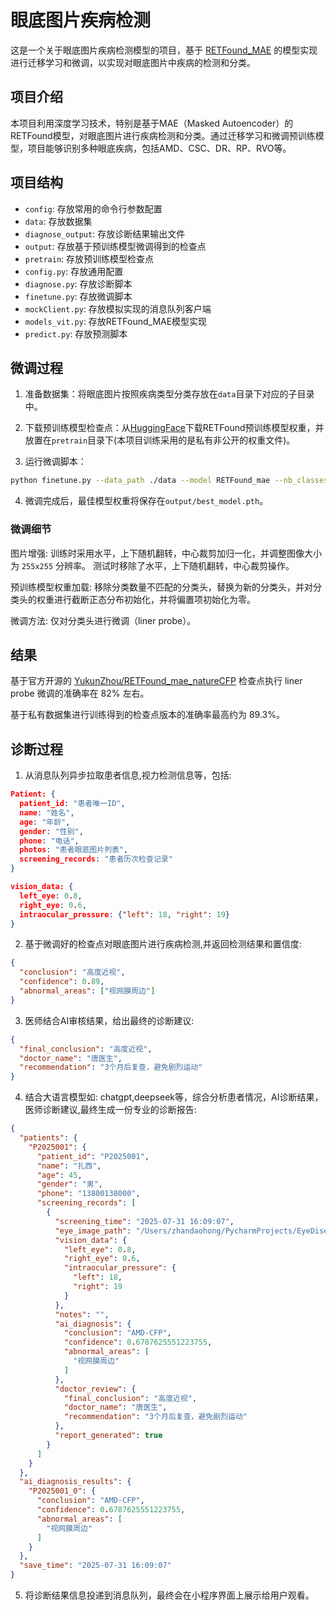 # 眼底图片疾病检测

这是一个关于眼底图片疾病检测模型的项目，基于 [RETFound_MAE](https://github.com/rmaphoh/RETFound_MAE) 的模型实现进行迁移学习和微调，以实现对眼底图片中疾病的检测和分类。

## 项目介绍

本项目利用深度学习技术，特别是基于MAE（Masked Autoencoder）的RETFound模型，对眼底图片进行疾病检测和分类。通过迁移学习和微调预训练模型，项目能够识别多种眼底疾病，包括AMD、CSC、DR、RP、RVO等。

## 项目结构

- `config`: 存放常用的命令行参数配置
- `data`: 存放数据集
- `diagnose_output`: 存放诊断结果输出文件
- `output`: 存放基于预训练模型微调得到的检查点
- `pretrain`: 存放预训练模型检查点
- `config.py`: 存放通用配置
- `diagnose.py`: 存放诊断脚本
- `finetune.py`: 存放微调脚本
- `mockClient.py`: 存放模拟实现的消息队列客户端
- `models_vit.py`: 存放RETFound_MAE模型实现
- `predict.py`: 存放预测脚本

## 微调过程

1. 准备数据集：将眼底图片按照疾病类型分类存放在`data`目录下对应的子目录中。

2. 下载预训练模型检查点：从[HuggingFace](https://huggingface.co)下载RETFound预训练模型权重，并放置在`pretrain`目录下(本项目训练采用的是私有非公开的权重文件)。

3. 运行微调脚本：

```bash
python finetune.py --data_path ./data --model RETFound_mae --nb_classes 6 --save_path ./output
```

4. 微调完成后，最佳模型权重将保存在`output/best_model.pth`。

### 微调细节

图片增强: 训练时采用水平，上下随机翻转，中心裁剪加归一化，并调整图像大小为 `255x255` 分辨率。 测试时移除了水平，上下随机翻转，中心裁剪操作。

预训练模型权重加载: 移除分类数量不匹配的分类头，替换为新的分类头，并对分类头的权重进行截断正态分布初始化，并将偏置项初始化为零。

微调方法: 仅对分类头进行微调（liner probe）。

## 结果

基于官方开源的 [YukunZhou/RETFound_mae_natureCFP](https://huggingface.co/YukunZhou/RETFound_mae_natureCFP) 检查点执行 liner probe 微调的准确率在 82% 左右。

基于私有数据集进行训练得到的检查点版本的准确率最高约为 89.3%。

## 诊断过程

1. 从消息队列异步拉取患者信息,视力检测信息等，包括:

```json
Patient: {
  patient_id: "患者唯一ID",
  name: "姓名",
  age: "年龄",
  gender: "性别",
  phone: "电话",
  photos: "患者眼底图片列表",
  screening_records: "患者历次检查记录"
}

vision_data: {
  left_eye: 0.8,
  right_eye: 0.6,
  intraocular_pressure: {"left": 18, "right": 19}
}
```

2. 基于微调好的检查点对眼底图片进行疾病检测,并返回检测结果和置信度:

```json
{
  "conclusion": "高度近视",
  "confidence": 0.89,
  "abnormal_areas": ["视网膜周边"]
}
```

3. 医师结合AI审核结果，给出最终的诊断建议:

```json
{
  "final_conclusion": "高度近视",
  "doctor_name": "唐医生",
  "recommendation": "3个月后复查，避免剧烈运动"
}
```

4. 结合大语言模型如: chatgpt,deepseek等，综合分析患者情况，AI诊断结果，医师诊断建议,最终生成一份专业的诊断报告:

```json
{
  "patients": {
    "P2025001": {
      "patient_id": "P2025001",
      "name": "扎西",
      "age": 45,
      "gender": "男",
      "phone": "13800138000",
      "screening_records": [
        {
          "screening_time": "2025-07-31 16:09:07",
          "eye_image_path": "/Users/zhandaohong/PycharmProjects/EyeDiseaseDetection/data/AMD-CFP/CAI_CHENGHUI_19460619_20201209_1910_IMAGEnetR4_Image_OD_1.2.392.200106.1651.4.2.200217210022131239.1607483470.153.tiff",
          "vision_data": {
            "left_eye": 0.8,
            "right_eye": 0.6,
            "intraocular_pressure": {
              "left": 18,
              "right": 19
            }
          },
          "notes": "",
          "ai_diagnosis": {
            "conclusion": "AMD-CFP",
            "confidence": 0.6787625551223755,
            "abnormal_areas": [
              "视网膜周边"
            ]
          },
          "doctor_review": {
            "final_conclusion": "高度近视",
            "doctor_name": "唐医生",
            "recommendation": "3个月后复查，避免剧烈运动"
          },
          "report_generated": true
        }
      ]
    }
  },
  "ai_diagnosis_results": {
    "P2025001_0": {
      "conclusion": "AMD-CFP",
      "confidence": 0.6787625551223755,
      "abnormal_areas": [
        "视网膜周边"
      ]
    }
  },
  "save_time": "2025-07-31 16:09:07"
}
``` 

5. 将诊断结果信息投递到消息队列，最终会在小程序界面上展示给用户观看。

